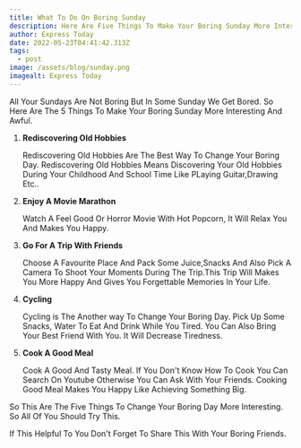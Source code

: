 ```yaml
---
title: What To Do On Boring Sunday
description: Here Are Five Things To Make Your Boring Sunday More Interesting And Awful.
author: Express Today
date: 2022-05-23T04:41:42.313Z
tags:
  - post
image: /assets/blog/sunday.png
imagealt: Express Today
---
```

All Your Sundays Are Not Boring But In Some Sunday We Get Bored. So Here Are The 5 Things To Make Your Boring Sunday More Interesting And Awful. 

1. **Rediscovering Old Hobbies**

   Rediscovering Old Hobbies Are The Best Way To Change Your Boring Day. Rediscovering Old Hobbies Means Discovering Your Old Hobbies During Your Childhood And School Time Like PLaying Guitar,Drawing Etc..


2. **Enjoy A Movie Marathon** 

   Watch A Feel Good Or Horror Movie With Hot Popcorn, It Will Relax You And Makes You Happy.


3. **Go For A Trip With Friends**

   Choose A Favourite Place And Pack Some Juice,Snacks And Also Pick A Camera To Shoot Your Moments During The Trip.This Trip Will Makes You More Happy And Gives You Forgettable Memories In Your Life.


4. **Cycling** 

   Cycling is The Another way To Change Your Boring Day. Pick Up Some Snacks, Water To Eat And Drink While You Tired. You Can Also Bring Your Best Friend With You. It Will Decrease Tiredness.


5. **Cook A Good Meal**

   Cook A Good And Tasty Meal. If You Don't Know How To Cook You Can Search On Youtube Otherwise You Can Ask With Your Friends. Cooking Good Meal Makes You Happy Like Achieving Something Big.

So This Are The Five Things To Change Your Boring Day More Interesting. So All Of You Should Try This.

If This Helpful To You Don't Forget To Share This With Your Boring Friends.